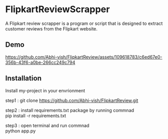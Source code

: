 
# FlipkartReviewScrapper

A Flipkart review scrapper is a program or script that is designed to extract customer reviews from the Flipkart website.


## Demo


https://github.com/Abhi-vish/FlipkartReview/assets/109618783/c6ed67e0-356b-43f6-a0be-266cc249c794

## Installation

Install my-project in your envrionment

step1 : git clone https://github.com/Abhi-vish/FlipkartReview.git

step2 : install requirements.txt package by running commnad\
        pip install  -r requirements.txt

step3 : open terminal and run commnad\
        python app.py 
    
    

